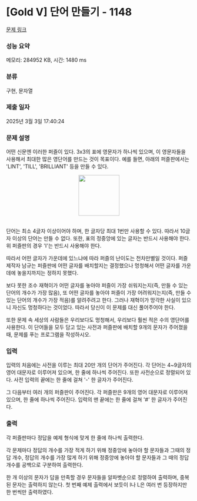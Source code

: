 # [Gold V] 단어 만들기 - 1148 

[문제 링크](https://www.acmicpc.net/problem/1148) 

### 성능 요약

메모리: 284952 KB, 시간: 1480 ms

### 분류

구현, 문자열

### 제출 일자

2025년 3월 3일 17:40:24

### 문제 설명

<p>어떤 신문엔 이러한 퍼즐이 있다. 3x3의 표에 영문자가 하나씩 있으며, 이 영문자들을 사용해서 최대한 많은 영단어를 만드는 것이 목표이다. 예를 들면, 아래의 퍼즐판에서는 'LINT', 'TILL', 'BRILLIANT' 등을 만들 수 있다.</p>

<p style="text-align:center"><img alt="" src="https://onlinejudgeimages.s3-ap-northeast-1.amazonaws.com/problem/1148/1.png" style="height:111px; width:111px"></p>

<p><br>
단어는 최소 4글자 이상이어야 하며, 한 글자당 최대 1번만 사용할 수 있다. 따라서 10글자 이상의 단어는 만들 수 없다. 또한, 표의 정중앙에 있는 글자는 반드시 사용해야 한다. 위 퍼즐판의 경우 'I'는 반드시 사용해야 한다.</p>

<p>따라서 어떤 글자가 가운데에 있느냐에 따라 퍼즐의 난이도는 천차만별일 것이다. 퍼즐 제작자 남규는 퍼즐판에 어떤 글자를 배치할지는 결정했으나 멍청해서 어떤 글자를 가운데에 놓을지까지는 정하지 못했다.</p>

<p>보다 못한 조수 재혁이가 어떤 글자를 놓아야 퍼즐이 가장 쉬워지는지(즉, 만들 수 있는 단어의 개수가 가장 많음), 또 어떤 글자를 놓아야 퍼즐이 가장 어려워지는지(즉, 만들 수 있는 단어의 개수가 가장 적음)를 알려주려고 한다. 그러나 재혁이가 망각한 사실이 있으니 자신도 멍청하다는 것이었다. 따라서 당신이 이 문제를 대신 풀어주어야 한다.</p>

<p>또한 문제 속 세상의 사람들은 우리보다도 멍청해서, 우리보다 훨씬 적은 수의 영단어를 사용한다. 이 단어들을 모두 담고 있는 사전과 퍼즐판에 배치할 9개의 문자가 주어졌을 때, 문제를 푸는 프로그램을 작성하시오.</p>

### 입력 

 <p>입력의 처음에는 사전을 이루는 최대 20만 개의 단어가 주어진다. 각 단어는 4~9글자의 영어 대문자로 이루어져 있으며, 한 줄에 하나씩 주어진다. 또한 사전순으로 정렬되어 있다. 사전 입력의 끝에는 한 줄에 걸쳐 '-' 한 글자가 주어진다.</p>

<p>그 다음부터 여러 개의 퍼즐판이 주어진다. 각 퍼즐판은 9개의 영어 대문자로 이루어져 있으며, 한 줄에 하나씩 주어진다. 입력의 맨 끝에는 한 줄에 걸쳐 '#' 한 글자가 주어진다.</p>

### 출력 

 <p>각 퍼즐판마다 정답을 예제 형식에 맞게 한 줄에 하나씩 출력한다.</p>

<p>각 문제마다 정답의 개수를 가장 적게 하기 위해 정중앙에 놓아야 할 문자들과 그때의 정답 개수, 정답의 개수를 가장 많게 하기 위해 정중앙에 놓아야 할 문자들과 그 때의 정답 개수를 공백으로 구분하여 출력한다.</p>

<p>한 개 이상의 문자가 답을 만족할 경우 문자들을 알파벳순으로 정렬하여 출력하며, 중복된 문자는 출력하지 않는다. 첫 번째 예제 출력에서 보듯이 I나 L은 여러 번 등장하지만 한 번씩만 출력하였다.</p>

